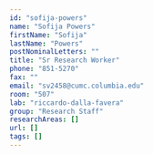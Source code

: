 ```yaml
---
id: "sofija-powers"
name: "Sofija Powers"
firstName: "Sofija"
lastName: "Powers"
postNominalLetters: ""
title: "Sr Research Worker"
phone: "851-5270"
fax: ""
email: "sv2458@cumc.columbia.edu"
room: "507"
lab: "riccardo-dalla-favera"
group: "Research Staff"
researchAreas: []
url: []
tags: []
---
```

